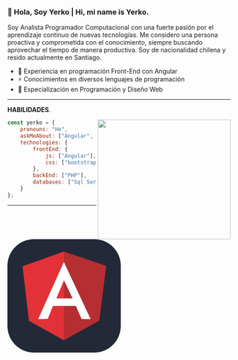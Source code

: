 ### 👋 Hola, Soy Yerko | Hi, mi name is Yerko.
   Soy Analista Programador Computacional con una fuerte pasión por el aprendizaje continuo de nuevas tecnologías. Me considero una persona proactiva y comprometida con el conocimiento, siempre buscando aprovechar el tiempo de manera productiva. Soy de nacionalidad chilena y resido actualmente en Santiago.


- 🌱 Experiencia en programación Front-End con Angular
- ⚡ Conocimientos en diversos lenguajes de programación
- 🔭 Especialización en Programación y Diseño Web

---------------------------------------------------------

**HABILIDADES**.

<img align='right' src="https://www.lovethispic.com/uploaded_images/104877-Batman-Robin-Drinking-Coffee.gif?1" width="300" height="270">


```javascript
const yerko = {
    pronouns: "He",
    askMeAbout: ["Angular", "TypeScript", "Software Engineering"],
    technologies: {
        frontEnd: {
            js: ["Angular"],
            css: ["bootstrap", "Wordpress"]
        },
        backEnd: ["PHP"],
        databases: ["Sql Server", "MySql"],
    }
};
```

------------------------------------------------------


<svg width="256" height="256" viewBox="0 0 256 256" fill="none" xmlns="http://www.w3.org/2000/svg">
<rect width="256" height="256" rx="60" fill="#242938"/>
<path d="M34.25 61.125L127.325 28L222.85 60.6125L207.412 183.7L127.325 228L48.5375 184.275L34.25 61.125Z" fill="#E23237"/>
<path d="M222.85 60.6125L127.325 28V228L207.412 183.7L222.85 60.6125Z" fill="#B52E31"/>
<path d="M127.469 51.375L69.4688 180.375L91.1125 179.937L102.8 150.788H154.675L167.375 180.163L188.012 180.6L127.469 51.375ZM127.612 92.7875L147.237 133.769H110.5L127.669 92.7875H127.612Z" fill="white"/>
</svg>





   
   

